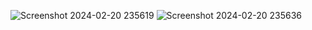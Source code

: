 ![Screenshot 2024-02-20 235619](https://github.com/SHADOWRULIN/design_of_ball_shuffle_app/assets/157240338/d9721393-e174-446e-a454-653d00582a74)
![Screenshot 2024-02-20 235636](https://github.com/SHADOWRULIN/design_of_ball_shuffle_app/assets/157240338/25368c14-0e53-4eae-ad51-fac3031fefb8)
